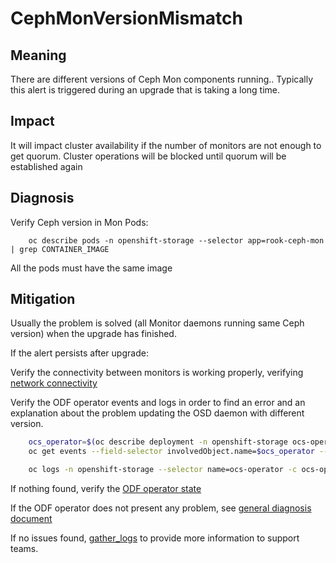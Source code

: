 # CephMonVersionMismatch

## Meaning

There are different versions of Ceph Mon components running.. Typically this
alert is triggered during an upgrade that is taking a long time.

## Impact

It will impact cluster availability if the number of monitors are not enough
 to get quorum. Cluster operations will be blocked until quorum will be
 established again

## Diagnosis

Verify Ceph version in Mon Pods:

```console
    oc describe pods -n openshift-storage --selector app=rook-ceph-mon | grep CONTAINER_IMAGE
```

All the pods must have the same image

## Mitigation

Usually the problem is solved (all Monitor daemons running same Ceph version)
when the upgrade has finished.

If the alert persists after upgrade:

Verify the connectivity between monitors is working properly, verifying
[network connectivity](helpers/networkConnectivity.md)

Verify the ODF operator events and logs in order to find an error and an
explanation about the problem updating the OSD daemon with different version.

```bash
    ocs_operator=$(oc describe deployment -n openshift-storage ocs-operator | grep OPERATOR_CONDITION_NAME: | awk '{ print $2 }')
    oc get events --field-selector involvedObject.name=$ocs_operator --namespace openshift-storage
```

```bash
    oc logs -n openshift-storage --selector name=ocs-operator -c ocs-operator
```

If nothing found, verify the
[ODF operator state](helpers/checkOperator.md)

If the ODF operator does not present any problem,
see [general diagnosis document](helpers/diagnosis.md)

If no issues found, [gather_logs](helpers/gatherLogs.md) to provide more
information to support teams.
